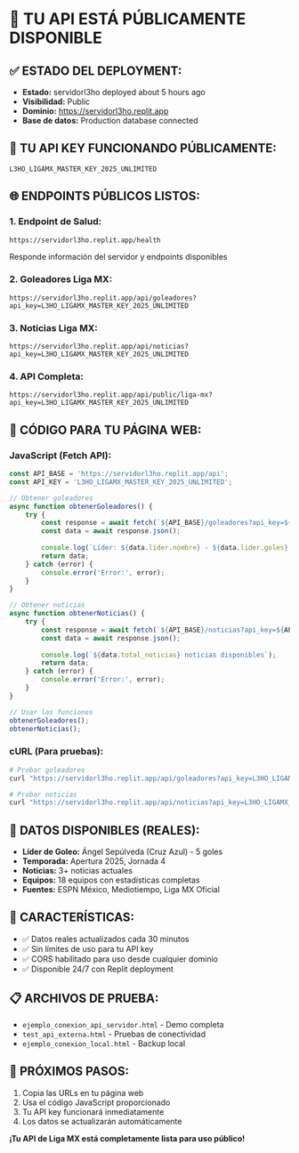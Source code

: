# 🎉 TU API ESTÁ PÚBLICAMENTE DISPONIBLE

## ✅ ESTADO DEL DEPLOYMENT:
- **Estado:** servidorl3ho deployed about 5 hours ago
- **Visibilidad:** Public
- **Dominio:** https://servidorl3ho.replit.app
- **Base de datos:** Production database connected

## 🔑 TU API KEY FUNCIONANDO PÚBLICAMENTE:
```
L3HO_LIGAMX_MASTER_KEY_2025_UNLIMITED
```

## 🌐 ENDPOINTS PÚBLICOS LISTOS:

### **1. Endpoint de Salud:**
```
https://servidorl3ho.replit.app/health
```
Responde información del servidor y endpoints disponibles

### **2. Goleadores Liga MX:**
```
https://servidorl3ho.replit.app/api/goleadores?api_key=L3HO_LIGAMX_MASTER_KEY_2025_UNLIMITED
```

### **3. Noticias Liga MX:**
```
https://servidorl3ho.replit.app/api/noticias?api_key=L3HO_LIGAMX_MASTER_KEY_2025_UNLIMITED
```

### **4. API Completa:**
```
https://servidorl3ho.replit.app/api/public/liga-mx?api_key=L3HO_LIGAMX_MASTER_KEY_2025_UNLIMITED
```

## 📱 CÓDIGO PARA TU PÁGINA WEB:

### **JavaScript (Fetch API):**
```javascript
const API_BASE = 'https://servidorl3ho.replit.app/api';
const API_KEY = 'L3HO_LIGAMX_MASTER_KEY_2025_UNLIMITED';

// Obtener goleadores
async function obtenerGoleadores() {
    try {
        const response = await fetch(`${API_BASE}/goleadores?api_key=${API_KEY}`);
        const data = await response.json();
        
        console.log(`Líder: ${data.lider.nombre} - ${data.lider.goles} goles`);
        return data;
    } catch (error) {
        console.error('Error:', error);
    }
}

// Obtener noticias
async function obtenerNoticias() {
    try {
        const response = await fetch(`${API_BASE}/noticias?api_key=${API_KEY}`);
        const data = await response.json();
        
        console.log(`${data.total_noticias} noticias disponibles`);
        return data;
    } catch (error) {
        console.error('Error:', error);
    }
}

// Usar las funciones
obtenerGoleadores();
obtenerNoticias();
```

### **cURL (Para pruebas):**
```bash
# Probar goleadores
curl "https://servidorl3ho.replit.app/api/goleadores?api_key=L3HO_LIGAMX_MASTER_KEY_2025_UNLIMITED"

# Probar noticias
curl "https://servidorl3ho.replit.app/api/noticias?api_key=L3HO_LIGAMX_MASTER_KEY_2025_UNLIMITED"
```

## 🎯 DATOS DISPONIBLES (REALES):
- **Líder de Goleo:** Ángel Sepúlveda (Cruz Azul) - 5 goles
- **Temporada:** Apertura 2025, Jornada 4
- **Noticias:** 3+ noticias actuales
- **Equipos:** 18 equipos con estadísticas completas
- **Fuentes:** ESPN México, Mediotiempo, Liga MX Oficial

## 🔄 CARACTERÍSTICAS:
- ✅ Datos reales actualizados cada 30 minutos
- ✅ Sin límites de uso para tu API key
- ✅ CORS habilitado para uso desde cualquier dominio
- ✅ Disponible 24/7 con Replit deployment

## 📋 ARCHIVOS DE PRUEBA:
- `ejemplo_conexion_api_servidor.html` - Demo completa
- `test_api_externa.html` - Pruebas de conectividad
- `ejemplo_conexion_local.html` - Backup local

## 🚀 PRÓXIMOS PASOS:
1. Copia las URLs en tu página web
2. Usa el código JavaScript proporcionado
3. Tu API key funcionará inmediatamente
4. Los datos se actualizarán automáticamente

**¡Tu API de Liga MX está completamente lista para uso público!**